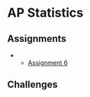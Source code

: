 # AP Statistics

## Assignments
* * <a href="https://MerrickMath.github.io/MerrickMath.github.io-PokemonChallenge/APstatistics/assignment6.pdf"> Assignment 6 </a> 

## Challenges

